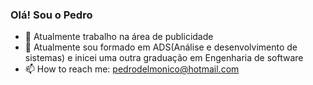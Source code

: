 ### Olá! Sou o Pedro

- 🔭 Atualmente trabalho na área de publicidade
- 🌱 Atualmente sou formado em ADS(Análise e desenvolvimento de sistemas) e inicei uma outra graduação em Engenharia de software
- 📫 How to reach me: pedrodelmonico@hotmail.com
